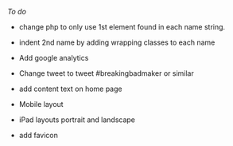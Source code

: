 *To do*

- change php to only use 1st element found in each name string.
- indent 2nd name by adding wrapping classes to each name


- Add google analytics
- Change tweet to tweet #breakingbadmaker or similar
- add content text on home page
- Mobile layout
- iPad layouts portrait and landscape
- add favicon